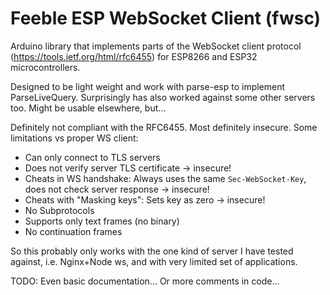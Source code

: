 # Feeble ESP WebSocket Client (fwsc)

Arduino library that implements parts of the WebSocket client protocol
(https://tools.ietf.org/html/rfc6455) for ESP8266 and ESP32 microcontrollers.

Designed to be light weight and work with parse-esp to implement ParseLiveQuery.
Surprisingly has also worked against some other servers too.
Might be usable elsewhere, but...

Definitely not compliant with the RFC6455. Most definitely insecure.
Some limitations vs proper WS client:
- Can only connect to TLS servers
- Does not verify server TLS certificate -> insecure!
- Cheats in WS handshake: Always uses the same `Sec-WebSocket-Key`, does not check server response -> insecure!
- Cheats with "Masking keys": Sets key as zero -> insecure!
- No Subprotocols
- Supports only text frames (no binary)
- No continuation frames

So this probably only works with the one kind of server I have tested against, i.e. Nginx+Node ws,
and with very limited set of applications.

TODO: Even basic documentation... Or more comments in code...
